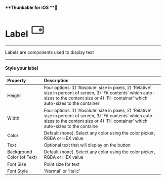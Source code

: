 #### **Thunkable for iOS **

# Label ![](/assets/label-icon-ios.png)

---

Labels are components used to display text

---

#### Style your label

| Property | Description |
| :--- | :--- |
| Height | Four options: 1\) 'Absolute' size in pixels, 2\) 'Relative' size in percent of screen, 3\) 'Fit contents' which auto-sizes to the content size or 4\) 'Fill container' which auto-sizes to the container |
| Width | Four options: 1\) 'Absolute' size in pixels, 2\) 'Relative' size in percent of screen, 3\) 'Fit contents' which auto-sizes to the content size or 4\) 'Fill container' which auto-sizes to the containe |
| Color | Default \(none\). Select any color using the color picker, RGBA or HEX value |
| Text | Optional text that will display on the button |
| Background Color \(of Text\) | Default \(none\). Select any color using the color picker, RGBA or HEX value |
| Font Size | Point size for text |
| Font Style | 'Normal' or 'Italic' |



